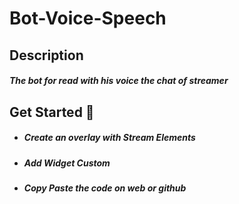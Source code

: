 # Bot-Voice-Speech

## Description
##### The bot for read with his voice the chat of streamer

## Get Started 🚀 

- ##### Create an overlay with Stream Elements
- ##### Add Widget Custom
- ##### Copy Paste the code on web or github
